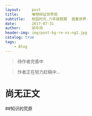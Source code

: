 ```yaml
---
layout:     post
title:      唯物辩证世界观
subtitle:   校园时光.六年级假期  我看世界
date:       2017-07-31
author:     邱华凤
header-img: img/post-bg-re-vs-ng2.jpg
catalog: true
tags:
    - Blog
---
```


> 待作者完善中

> 作者正在努力赶稿中...
> 
>

# 尚无正文
##知识的荒原
